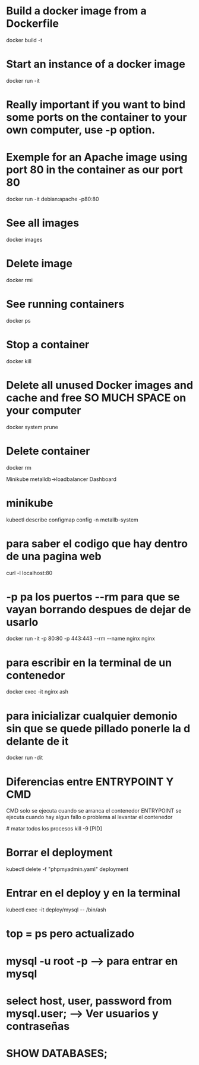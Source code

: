 # Build a docker image from a Dockerfile
docker build -t <your image name> <your Dockerfile dir>

# Start an instance of a docker image
docker run -it <your image name>

# Really important if you want to bind some ports on the container to your own computer, use -p option.
# Exemple for an Apache image using port 80 in the container as our port 80
docker run -it debian:apache -p80:80

# See all images
docker images

# Delete image
docker rmi <ID>

# See running containers
docker ps

# Stop a container
docker kill <container ID>

# Delete all unused Docker images and cache and free SO MUCH SPACE on your computer
docker system prune

# Delete container
docker rm <ID>


Minikube metalldb->loadbalancer 
        Dashboard


# minikube
kubectl describe configmap config -n metallb-system

#  para saber el codigo que hay dentro de una pagina web
curl -l localhost:80

# -p pa los puertos --rm para que se vayan borrando despues de dejar de usarlo
docker run -it -p 80:80 -p 443:443 --rm --name nginx nginx 

# para escribir en la terminal de un contenedor  
docker exec -it nginx ash 

# para inicializar cualquier demonio sin que se quede pillado ponerle la d delante de it
docker run -dit


# Diferencias entre ENTRYPOINT Y CMD
CMD solo se ejecuta cuando se arranca el contenedor 
ENTRYPOINT  se ejecuta cuando hay algun fallo o problema al levantar el contenedor

# matar todos los procesos 
kill -9 [PID]

# Borrar el deployment
kubectl delete -f "phpmyadmin.yaml" deployment

# Entrar en el deploy y en la terminal
kubectl exec -it deploy/mysql -- /bin/ash

# top = ps pero actualizado

# mysql -u root -p --> para entrar en mysql
# select host, user, password from mysql.user; --> Ver usuarios y contraseñas
# SHOW DATABASES;